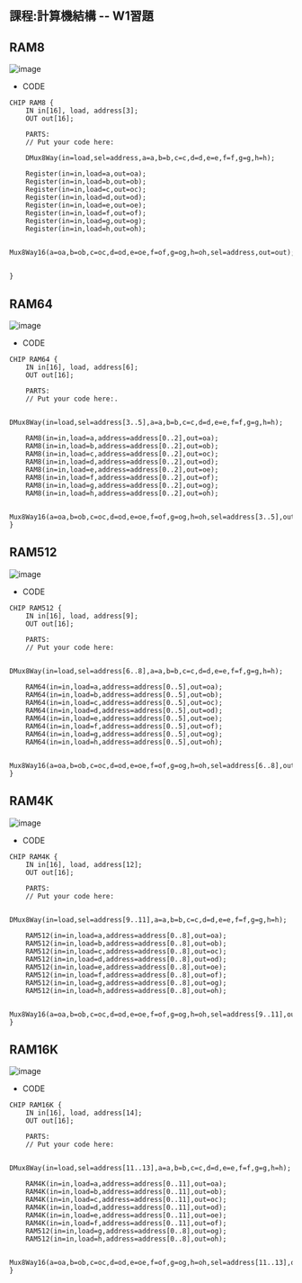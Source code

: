 ## 課程:計算機結構 -- W1習題

## RAM8
![image](https://github.com/AIONLin/co109a/blob/master/Pics/Week7_RAM16K/RAM8.jpg)
* CODE
<pre><code>CHIP RAM8 {
    IN in[16], load, address[3];
    OUT out[16];

    PARTS:
    // Put your code here:

    DMux8Way(in=load,sel=address,a=a,b=b,c=c,d=d,e=e,f=f,g=g,h=h);

    Register(in=in,load=a,out=oa);
    Register(in=in,load=b,out=ob);
    Register(in=in,load=c,out=oc);
    Register(in=in,load=d,out=od);
    Register(in=in,load=e,out=oe);
    Register(in=in,load=f,out=of);
    Register(in=in,load=g,out=og);
    Register(in=in,load=h,out=oh);

    Mux8Way16(a=oa,b=ob,c=oc,d=od,e=oe,f=of,g=og,h=oh,sel=address,out=out);


}</code></pre>


## RAM64
![image](https://github.com/AIONLin/co109a/blob/master/Pics/Week7_RAM16K/RAM64.jpg)
* CODE
<pre><code>CHIP RAM64 {
    IN in[16], load, address[6];
    OUT out[16];

    PARTS:
    // Put your code here:.

    DMux8Way(in=load,sel=address[3..5],a=a,b=b,c=c,d=d,e=e,f=f,g=g,h=h);

    RAM8(in=in,load=a,address=address[0..2],out=oa);
    RAM8(in=in,load=b,address=address[0..2],out=ob);
    RAM8(in=in,load=c,address=address[0..2],out=oc);
    RAM8(in=in,load=d,address=address[0..2],out=od);
    RAM8(in=in,load=e,address=address[0..2],out=oe);
    RAM8(in=in,load=f,address=address[0..2],out=of);
    RAM8(in=in,load=g,address=address[0..2],out=og);
    RAM8(in=in,load=h,address=address[0..2],out=oh);

    Mux8Way16(a=oa,b=ob,c=oc,d=od,e=oe,f=of,g=og,h=oh,sel=address[3..5],out=out);
}</code></pre>




## RAM512
![image](https://github.com/AIONLin/co109a/blob/master/Pics/Week7_RAM16K/RAM512.jpg)
* CODE
<pre><code>CHIP RAM512 {
    IN in[16], load, address[9];
    OUT out[16];

    PARTS:
    // Put your code here:

    DMux8Way(in=load,sel=address[6..8],a=a,b=b,c=c,d=d,e=e,f=f,g=g,h=h);

    RAM64(in=in,load=a,address=address[0..5],out=oa);
    RAM64(in=in,load=b,address=address[0..5],out=ob);
    RAM64(in=in,load=c,address=address[0..5],out=oc);
    RAM64(in=in,load=d,address=address[0..5],out=od);
    RAM64(in=in,load=e,address=address[0..5],out=oe);
    RAM64(in=in,load=f,address=address[0..5],out=of);
    RAM64(in=in,load=g,address=address[0..5],out=og);
    RAM64(in=in,load=h,address=address[0..5],out=oh);

    Mux8Way16(a=oa,b=ob,c=oc,d=od,e=oe,f=of,g=og,h=oh,sel=address[6..8],out=out);
}</code></pre>


## RAM4K
![image](https://github.com/AIONLin/co109a/blob/master/Pics/Week7_RAM16K/RAM4K.jpg)
* CODE
<pre><code>CHIP RAM4K {
    IN in[16], load, address[12];
    OUT out[16];

    PARTS:
    // Put your code here:

    DMux8Way(in=load,sel=address[9..11],a=a,b=b,c=c,d=d,e=e,f=f,g=g,h=h);

    RAM512(in=in,load=a,address=address[0..8],out=oa);
    RAM512(in=in,load=b,address=address[0..8],out=ob);
    RAM512(in=in,load=c,address=address[0..8],out=oc);
    RAM512(in=in,load=d,address=address[0..8],out=od);
    RAM512(in=in,load=e,address=address[0..8],out=oe);
    RAM512(in=in,load=f,address=address[0..8],out=of);
    RAM512(in=in,load=g,address=address[0..8],out=og);
    RAM512(in=in,load=h,address=address[0..8],out=oh);

    Mux8Way16(a=oa,b=ob,c=oc,d=od,e=oe,f=of,g=og,h=oh,sel=address[9..11],out=out);
}</code></pre>


## RAM16K
![image](https://github.com/AIONLin/co109a/blob/master/Pics/Week7_RAM16K/RAM16K.jpg)
* CODE
<pre><code>CHIP RAM16K {
    IN in[16], load, address[14];
    OUT out[16];

    PARTS:
    // Put your code here:

    DMux8Way(in=load,sel=address[11..13],a=a,b=b,c=c,d=d,e=e,f=f,g=g,h=h);

    RAM4K(in=in,load=a,address=address[0..11],out=oa);
    RAM4K(in=in,load=b,address=address[0..11],out=ob);
    RAM4K(in=in,load=c,address=address[0..11],out=oc);
    RAM4K(in=in,load=d,address=address[0..11],out=od);
    RAM4K(in=in,load=e,address=address[0..11],out=oe);
    RAM4K(in=in,load=f,address=address[0..11],out=of);
    RAM512(in=in,load=g,address=address[0..8],out=og);
    RAM512(in=in,load=h,address=address[0..8],out=oh);

    Mux8Way16(a=oa,b=ob,c=oc,d=od,e=oe,f=of,g=og,h=oh,sel=address[11..13],out=out);
}</code></pre>
